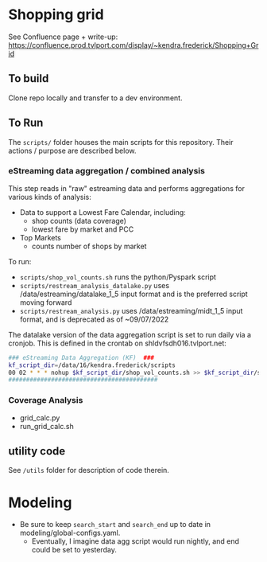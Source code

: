 

# Shopping grid

See Confluence page + write-up: https://confluence.prod.tvlport.com/display/~kendra.frederick/Shopping+Grid


## To build
Clone repo locally and transfer to a dev environment. 


## To Run

The `scripts/` folder houses the main scripts for this repository. Their actions / purpose are described below.

### eStreaming data aggregation / combined analysis

This step reads in "raw" estreaming data and performs aggregations for various kinds of analysis:
- Data to support a Lowest Fare Calendar, including:
    - shop counts (data coverage)
    - lowest fare by market and PCC
- Top Markets
    - counts number of shops by market

To run:
- `scripts/shop_vol_counts.sh` runs the python/Pyspark script
- `scripts/restream_analysis_datalake.py` uses /data/estreaming/datalake_1_5 input format and is the preferred script moving forward
- `scripts/restream_analysis.py` uses /data/estreaming/midt_1_5 input format, and is deprecated as of ~09/07/2022

The datalake version of the data aggregation script is set to run daily via a cronjob. This is defined in the crontab on shldvfsdh016.tvlport.net: 

```bash
### eStreaming Data Aggregation (KF)  ###
kf_script_dir=/data/16/kendra.frederick/scripts
00 02 * * * nohup $kf_script_dir/shop_vol_counts.sh >> $kf_script_dir/shop-vol-counts-out.txt 2> $kf_script_dir/shop-vol-counts-err.txt &
##########################################
```

### Coverage Analysis

- grid_calc.py
- run_grid_calc.sh


## utility code
See `/utils` folder for description of code therein. 

# Modeling

- Be sure to keep `search_start` and `search_end` up to date in modeling/global-configs.yaml.
    - Eventually, I imagine data agg script would run nightly, and end could be set to yesterday.